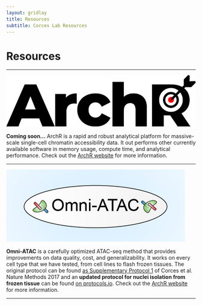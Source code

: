 ```yaml
---
layout: gridlay
title: Resources
subtitle: Corces Lab Resources
---
```


# **Resources**
<hr>
<!-- The paddingtop and margin-top edits allow anchors to link properly. -->
<div class="row" style="padding-top: 60px; margin-top: -60px;">
    <div class="col-sm-4">
    	<a href=""><img src="/img/resources/ArchR.png" alt="ArchR"></a>
    </div>
    <div class="col-sm-8">
        <p class="text-justify"><b>Coming soon...</b> ArchR is a rapid and robust analytical platform for massive-scale single-cell chromatin accessibility data. It out performs other currently available software in memory usage, compute time, and analytical performance. Check out the <a href="">ArchR website</a> for more information.</p>
    </div>
</div>
<hr>
<div class="row" style="padding-top: 60px; margin-top: -60px;">
    <div class="col-sm-4">
    	<a href=""><img src="/img/resources/OmniATAC.jpg" alt="Omni-ATAC"></a>
    </div>
    <div class="col-sm-8">
        <p class="text-justify"><b>Omni-ATAC</b> is a carefully optimized ATAC-seq method that provides improvements on data quality, cost, and generalizability. It works on every cell type that we have tested, from cell lines to flash frozen tissues. The original protocol can be found <a href="OmniATAC_Protocol.pdf">as Supplementary Protocol 1</a> of Corces et al. Nature Methods 2017 and an <b>updated protocol for nuclei isolation from frozen tissue</b> can be found <a href="https://www.protocols.io/view/isolation-of-nuclei-from-frozen-tissue-for-atac-se-6t8herw">on protocols.io</a>. Check out the <a href="">ArchR website</a> for more information.</p>
    </div>
</div>
<hr>